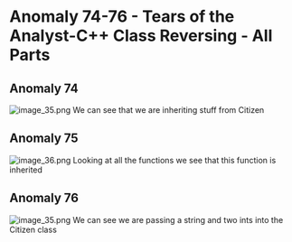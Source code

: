 # Anomaly 74-76 - Tears of the Analyst-C++ Class Reversing - All Parts

## Anomaly 74
![image_35.png](image_35.png)
We can see that we are inheriting stuff from Citizen

## Anomaly 75
![image_36.png](image_36.png)
Looking at all the functions we see that this function is inherited

## Anomaly 76
![image_35.png](image_35.png)
We can see we are passing a string and two ints into the Citizen class

